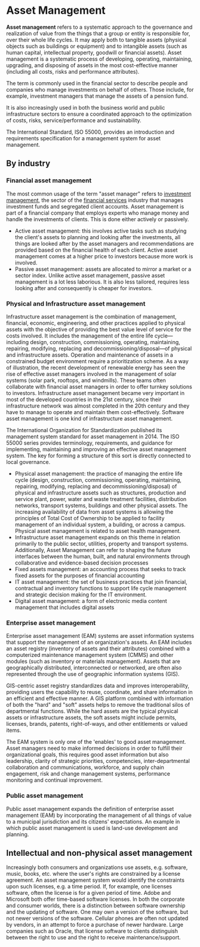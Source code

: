 # Asset Management

**Asset management** refers to a systematic approach to the governance and realization of value from the things that a group or entity is responsible for, over their whole life cycles. It may apply both to tangible assets (physical objects such as buildings or equipment) and to intangible assets (such as human capital, intellectual property, goodwill or financial assets). Asset management is a systematic process of developing, operating, maintaining, upgrading, and disposing of assets in the most cost-effective manner (including all costs, risks and performance attributes).

The term is commonly used in the financial sector to describe people and companies who manage investments on behalf of others. Those include, for example, investment managers that manage the assets of a pension fund.

It is also increasingly used in both the business world and public infrastructure sectors to ensure a coordinated approach to the optimization of costs, risks, service/performance and sustainability.

The International Standard, ISO 55000, provides an introduction and requirements specification for a management system for asset management.

## By industry
### **Financial asset management**
The most common usage of the term "asset manager" refers to [investment management](Investment%20Management.md), the sector of the [financial services](Financial%20Services.md) industry that manages investment funds and segregated client accounts. Asset management is part of a financial company that employs experts who manage money and handle the investments of clients. This is done either actively or passively.

- Active asset management: this involves active tasks such as studying the client's assets to planning and looking after the investments, all things are looked after by the asset managers and recommendations are provided based on the financial health of each client. Active asset management comes at a higher price to investors because more work is involved.
- Passive asset management: assets are allocated to mirror a market or a sector index. Unlike active asset management, passive asset management is a lot less laborious. It is also less tailored, requires less looking after and consequently is cheaper for investors.

### **Physical and Infrastructure asset management**
Infrastructure asset management is the combination of management, financial, economic, engineering, and other practices applied to physical assets with the objective of providing the best value level of service for the costs involved. It includes the management of the entire life cycle—including design, construction, commissioning, operating, maintaining, repairing, modifying, replacing and decommissioning/disposal—of physical and infrastructure assets. Operation and maintenance of assets in a constrained budget environment require a prioritization scheme. As a way of illustration, the recent development of renewable energy has seen the rise of effective asset managers involved in the management of solar systems (solar park, rooftops, and windmills). These teams often collaborate with financial asset managers in order to offer turnkey solutions to investors. Infrastructure asset management became very important in most of the developed countries in the 21st century, since their infrastructure network was almost completed in the 20th century and they have to manage to operate and maintain them cost-effectively. Software asset management is one kind of infrastructure asset management.

The International Organization for Standardization published its management system standard for asset management in 2014. The ISO 55000 series provides terminology, requirements, and guidance for implementing, maintaining and improving an effective asset management system. The key for forming a structure of this sort is directly connected to local governance.
- Physical asset management: the practice of managing the entire life cycle (design, construction, commissioning, operating, maintaining, repairing, modifying, replacing and decommissioning/disposal) of physical and infrastructure assets such as structures, production and service plant, power, water and waste treatment facilities, distribution networks, transport systems, buildings and other physical assets. The increasing availability of data from asset systems is allowing the principles of Total Cost of Ownership to be applied to facility management of an individual system, a building, or across a campus. Physical asset management is related to asset health management.
- Infrastructure asset management expands on this theme in relation primarily to the public sector, utilities, property and transport systems. Additionally, Asset Management can refer to shaping the future interfaces between the human, built, and natural environments through collaborative and evidence-based decision processes
- Fixed assets management: an accounting process that seeks to track fixed assets for the purposes of financial accounting
- IT asset management: the set of business practices that join financial, contractual and inventory functions to support life cycle management and strategic decision making for the IT environment.
- Digital asset management: a form of electronic media content management that includes digital assets

### **Enterprise asset management**
Enterprise asset management (EAM) systems are asset information systems that support the management of an organization's assets. An EAM includes an asset registry (inventory of assets and their attributes) combined with a computerized maintenance management system (CMMS) and other modules (such as inventory or materials management). Assets that are geographically distributed, interconnected or networked, are often also represented through the use of geographic information systems (GIS).

GIS-centric asset registry standardizes data and improves interoperability, providing users the capability to reuse, coordinate, and share information in an efficient and effective manner. A GIS platform combined with information of both the "hard" and "soft" assets helps to remove the traditional silos of departmental functions. While the hard assets are the typical physical assets or infrastructure assets, the soft assets might include permits, licenses, brands, patents, right-of-ways, and other entitlements or valued items.

The EAM system is only one of the 'enables' to good asset management. Asset managers need to make informed decisions in order to fulfill their organizational goals, this requires good asset information but also leadership, clarity of strategic priorities, competencies, inter-departmental collaboration and communications, workforce, and supply chain engagement, risk and change management systems, performance monitoring and continual improvement.

### **Public asset management**
Public asset management expands the definition of enterprise asset management (EAM) by incorporating the management of all things of value to a municipal jurisdiction and its citizens' expectations. An example in which public asset management is used is land-use development and planning.

## Intellectual and non-physical asset management
Increasingly both consumers and organizations use assets, e.g. software, music, books, etc. where the user's rights are constrained by a license agreement. An asset management system would identify the constraints upon such licenses, e.g. a time period. If, for example, one licenses software, often the license is for a given period of time. Adobe and Microsoft both offer time-based software licenses. In both the corporate and consumer worlds, there is a distinction between software ownership and the updating of software. One may own a version of the software, but not newer versions of the software. Cellular phones are often not updated by vendors, in an attempt to force a purchase of newer hardware. Large companies such as Oracle, that license software to clients distinguish between the right to use and the right to receive maintenance/support.
